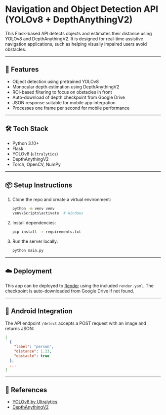 # Navigation and Object Detection API (YOLOv8 + DepthAnythingV2)

This Flask-based API detects objects and estimates their distance using YOLOv8 and DepthAnythingV2. It is designed for real-time assistive navigation applications, such as helping visually impaired users avoid obstacles.

---

## 🔧 Features

- Object detection using pretrained YOLOv8
- Monocular depth estimation using DepthAnythingV2
- ROI-based filtering to focus on obstacles in front
- Auto-download of depth checkpoint from Google Drive
- JSON response suitable for mobile app integration
- Processes one frame per second for mobile performance

---

## 🛠️ Tech Stack

- Python 3.10+
- Flask
- YOLOv8 (`ultralytics`)
- DepthAnythingV2
- Torch, OpenCV, NumPy

---

## 📦 Setup Instructions

1. Clone the repo and create a virtual environment:
   ```bash
   python -m venv venv
   venv\Scripts\activate  # Windows
   ```

2. Install dependencies:
   ```bash
   pip install -r requirements.txt
   ```

3. Run the server locally:
   ```bash
   python main.py
   ```

---

## ☁️ Deployment

This app can be deployed to [Render](https://render.com) using the included `render.yaml`. The checkpoint is auto-downloaded from Google Drive if not found.

---

## 📱 Android Integration

The API endpoint `/detect` accepts a POST request with an image and returns JSON:

```json
[
  {
    "label": "person",
    "distance": 1.23,
    "obstacle": true
  },
  ...
]
```

---

## 🔗 References

- [YOLOv8 by Ultralytics](https://github.com/ultralytics/ultralytics)
- [DepthAnythingV2](https://github.com/DepthAnything/Depth-Anything-V2)
